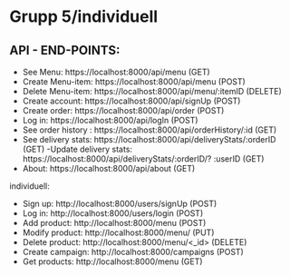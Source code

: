# Grupp 5/individuell

## API - END-POINTS:

- See Menu: https://localhost:8000/api/menu (GET)
- Create Menu-item: https://localhost:8000/api/menu (POST)
- Delete Menu-item: https://localhost:8000/api/menu/:itemID (DELETE)
- Create account: https://localhost:8000/api/signUp (POST)
- Create order: https://localhost:8000/api/order (POST)
- Log in: https://localhost:8000/api/logIn (POST)
- See order history : https://localhost:8000/api/orderHistory/:id (GET)
- See delivery stats: https://localhost:8000/api/deliveryStats/:orderID (GET)
  -Update delivery stats: https://localhost:8000/api/deliveryStats/:orderID/? :userID (GET)
- About: https://localhost:8000/api/about (GET)

individuell:

- Sign up: http://localhost:8000/users/signUp (POST)
- Log in: http://localhost:8000/users/login (POST)
- Add product: http://localhost:8000/menu (POST)
- Modify product: http://localhost:8000/menu/<id> (PUT)
- Delete product: http://localhost:8000/menu/<_id> (DELETE)
- Create campaign: http://localhost:8000/campaigns (POST)
- Get products: http://localhost:8000/menu (GET)
